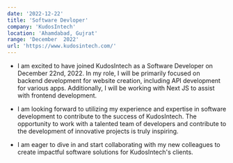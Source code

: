 ```yaml
---
date: '2022-12-22'
title: 'Software Devloper'
company: 'KudosIntech'
location: 'Ahamdabad, Gujrat'
range: 'December  2022'
url: 'https://www.kudosintech.com/'
---
```


- I am excited to have joined KudosIntech as a Software Developer on December 22nd, 2022. In my role, I will be primarily focused on backend development for website creation, including API development for various apps. Additionally, I will be working with Next JS to assist with frontend development. 

- I am looking forward to utilizing my experience and expertise in software development to contribute to the success of KudosIntech. The opportunity to work with a talented team of developers and contribute to the development of innovative projects is truly inspiring. 

- I am eager to dive in and start collaborating with my new colleagues to create impactful software solutions for KudosIntech's clients.